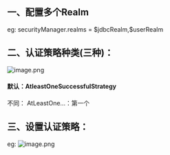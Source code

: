 ## 一、配置多个Realm
eg:
securityManager.realms = \$jdbcRealm,\$userRealm

## 二、认证策略种类(三种)：
![image.png](https://i.loli.net/2019/11/20/GCfq4Jk1hbEPnRN.png)

#### 默认：AtleastOneSuccessfulStrategy
不同： AtLeastOne...：第一个

## 三、设置认证策略：
eg:
![image.png](https://i.loli.net/2019/11/20/wc9XyCPvNRJ8Tho.png)
